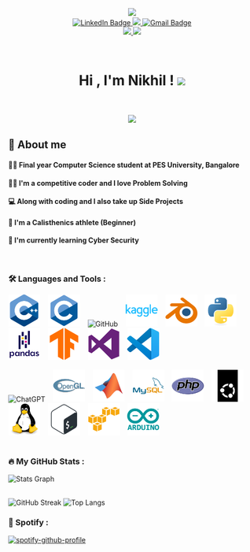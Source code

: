 <div id="header" align="center">
  <img src="https://media.giphy.com/media/v1.Y2lkPTc5MGI3NjExdGZ0bGtjcjhpMmk3NnhiZnQ5Z3dzNjRjZXZ5Y21pZmFzOTgwd3VhbCZlcD12MV9pbnRlcm5hbF9naWZfYnlfaWQmY3Q9Zw/26SdS6M9jzxdqq72JU/giphy.gif" width="300"/>
<br>
  <a href="https://www.linkedin.com/in/nikhil-s-p-bb5504231/">
    <img src="https://img.shields.io/badge/LinkedIn-blue?style=for-the-badge&logo=linkedin&logoColor=white" alt="LinkedIn Badge"/>
  </a>
  <!--
  <a href="https://twitter.com/NikhilSP176242">
    <img src="https://img.shields.io/badge/Twitter-blue?style=for-the-badge&logo=twitter&logoColor=white" alt="Twitter Badge"/>
  </a>
  -->
  <a href = "http://discordapp.com/users/797359552874020954">
    <img src="https://img.shields.io/badge/Discord-7289DA?style=for-the-badge&logo=discord&logoColor=white"
  </a>
  <a href = "mailto:nikhilsp242@gmail.com">
    <img src="https://img.shields.io/badge/Gmail-D14836?style=for-the-badge&logo=gmail&logoColor=white" alt="Gmail Badge"/>
  </a>
  <br>
  <a href = "https://auth.geeksforgeeks.org/user/nikhilsp242/">
  <img src="https://img.shields.io/badge/GeeksforGeeks-298D46?style=for-the-badge&logo=geeksforgeeks&logoColor=white"/>
  </a>
  <a href = "https://www.hackerrank.com/nikhilsp242?hr_r=1">
  <img src = "https://img.shields.io/badge/-Hackerrank-2EC866?style=for-the-badge&logo=HackerRank&logoColor=white"/>
    </a>

  <br>
  <br>
  <img src="https://komarev.com/ghpvc/?username=your-github-nikhilsp242&style=flat-square&color=blue" alt=""/>
  <h1>
  Hi , I'm Nikhil !
  <img src="https://media.giphy.com/media/hvRJCLFzcasrR4ia7z/giphy.gif" width="30px"/>
</h1>
  <br>
  <br>
 <div id="header" align="center">
  <img src="https://readme-typing-svg.herokuapp.com?font=Courier+new&color=%23808080&size=40&width=800&duration=6969&lines=Welcome+to+my+profile!">
  </div>
</div>


## 💁 About me
#### 🧑‍🎓 Final year Computer Science student at PES University, Bangalore</br>
#### 🧑‍💻 I'm a competitive coder and I love Problem Solving</br>
#### 💻 Along with coding and I also take up Side Projects </br>
#### 💪 I'm a Calisthenics athlete (Beginner) </br>
#### 📖 I'm currently learning Cyber Security </br>

</br>

<!--
## Top repositories
[![Readme Card](https://github-readme-stats.vercel.app/api/pin/?username=nikhilsp242&repo=GeeksforGeeks_Submissions&theme=github_dark)](https://github.com/nikhilsp242/GeeksforGeeks_Submissions)
-->

### :hammer_and_wrench: Languages and Tools :
<div>
  <img src = "https://github.com/devicons/devicon/blob/master/icons/cplusplus/cplusplus-original.svg" title="C++" alt="C++" width="65" height="65"/>&nbsp&nbsp&nbsp;
  <img src = "https://github.com/devicons/devicon/blob/master/icons/c/c-original.svg" title="C" alt="C" width="65" height="65"/>&nbsp&nbsp&nbsp;
  <img src = "https://github.com/nikhilsp242/nikhilsp242/assets/112267674/5b5474a0-3097-4681-914b-a771ddff31ef" title="GitHub" alt="GitHub" width="65" height="65"/>&nbsp&nbsp&nbsp;
  <img src = "https://github.com/devicons/devicon/blob/master/icons/kaggle/kaggle-original-wordmark.svg" title="Kaggle" alt="Kaggle" width="65" height="65"/>&nbsp&nbsp&nbsp;
  <img src = "https://github.com/devicons/devicon/blob/master/icons/blender/blender-original.svg" title="Blender" alt="Blender" width="65" height="65"/>&nbsp&nbsp&nbsp;
  <img src = "https://github.com/devicons/devicon/blob/master/icons/python/python-original.svg" title="python" alt="python" width="65" height="65"/>&nbsp&nbsp&nbsp;
  <img src = "https://github.com/devicons/devicon/blob/master/icons/pandas/pandas-original-wordmark.svg" title="pandas" alt="pandas" width="65" height="65"/>&nbsp&nbsp&nbsp;
  <img src = "https://github.com/devicons/devicon/blob/master/icons/tensorflow/tensorflow-original.svg" title="TensorFlow" alt="TF" width="65" height="65"/>&nbsp&nbsp&nbsp;
  <img src = "https://github.com/devicons/devicon/blob/master/icons/visualstudio/visualstudio-plain.svg" title="Visual Studio" alt="Visual Studio" width="65" height="65"/>&nbsp&nbsp&nbsp;
  <img src = "https://github.com/devicons/devicon/blob/master/icons/vscode/vscode-original.svg" title="Visual Studio Code" alt="Visual Studio Code" width="65" height="65"/>&nbsp&nbsp&nbsp;
  <br>
  <br>
  <img src = "https://github.com/nikhilsp242/nikhilsp242/assets/112267674/55e7a16b-c083-4de9-910d-97235c487546" title="ChatGPT" alt="ChatGPT" width="60" height="60"/>&nbsp&nbsp&nbsp;
  <img src = "https://github.com/devicons/devicon/blob/master/icons/opengl/opengl-original.svg" title="OpenGL" alt="OpenGL" width="65" height="65"/>&nbsp&nbsp&nbsp;
  <img src = "https://github.com/devicons/devicon/blob/master/icons/matlab/matlab-original.svg" title="MATLAB" alt="MATLAB" width="65" height="65"/>&nbsp&nbsp&nbsp;
  <img src = "https://github.com/devicons/devicon/blob/master/icons/mysql/mysql-original-wordmark.svg" title="MySQL" alt="MySQL" width="65" height="65"/>&nbsp&nbsp&nbsp;
  <img src = "https://github.com/devicons/devicon/blob/master/icons/php/php-original.svg" title="php" alt="php" width="65" height="65"/>&nbsp&nbsp&nbsp;
  <img src = "https://github.com/devicons/devicon/blob/master/icons/ubuntu/ubuntu-plain.svg" title="ubuntu" alt="ubuntu" width="65" height="65"/>&nbsp&nbsp&nbsp;
  <img src = "https://github.com/devicons/devicon/blob/master/icons/linux/linux-original.svg" title="Linux" alt="Linux" width="65" height="65"/>&nbsp&nbsp&nbsp;
  <img src = "https://github.com/devicons/devicon/blob/master/icons/bash/bash-original.svg" title="Bash" alt="Bash" width="65" height="65"/>&nbsp&nbsp&nbsp;
  <img src = "https://github.com/devicons/devicon/blob/master/icons/amazonwebservices/amazonwebservices-original.svg" title="Amazon Web Services" alt="aws" width="65" height="65"/>&nbsp&nbsp&nbsp;
  <img src = "https://github.com/devicons/devicon/blob/master/icons/arduino/arduino-original-wordmark.svg" title="Arduino" alt="Arduino" width="65" height="65"/>&nbsp&nbsp&nbsp;
</div>

</br>

### :fire: My GitHub Stats :
![Stats Graph](http://github-profile-summary-cards.vercel.app/api/cards/profile-details?username=nikhilsp242&theme=2077)
<br>
<br>

![GitHub Streak](https://github-readme-streak-stats.herokuapp.com?user=nikhilsp242&theme=dark&hide_border=true&card_width=500&type=png) 
![Top Langs](https://github-readme-stats.vercel.app/api/top-langs/?username=nikhilsp242&layout=compact&theme=vision-friendly-dark)


### 🎵 Spotify :

[![spotify-github-profile](https://spotify-github-profile.vercel.app/api/view?uid=31kxkeztj7ws5qo4yh3tycblv6gq&cover_image=true&theme=default&show_offline=true&background_color=121212&interchange=true&bar_color_cover=false)](https://spotify-github-profile.vercel.app/api/view?uid=31kxkeztj7ws5qo4yh3tycblv6gq&redirect=true)


<!--
**nikhilsp242/nikhilsp242** is a ✨ _special_ ✨ repository because its `README.md` (this file) appears on your GitHub profile.



Here are some ideas to get you started:

- 🔭 I’m currently working on ...
- 🌱 I’m currently learning ...
- 👯 I’m looking to collaborate on ...
- 🤔 I’m looking for help with ...
- 💬 Ask me about ...
- 📫 How to reach me: ...
- 😄 Pronouns: ...
- ⚡ Fun fact: ...
-->
